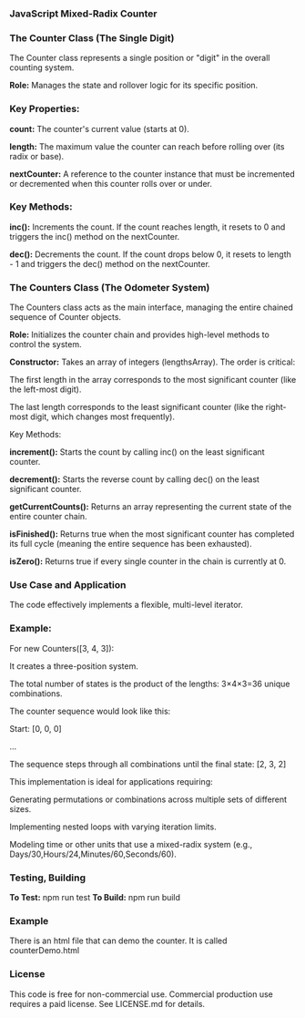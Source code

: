 ### JavaScript Mixed-Radix Counter

### The Counter Class (The Single Digit)

The Counter class represents a single position or "digit" in the overall counting system.

**Role:** Manages the state and rollover logic for its specific position.

### Key Properties:

**count:** The counter's current value (starts at 0).

**length:** The maximum value the counter can reach before rolling over (its radix or base).

**nextCounter:** A reference to the counter instance that must be incremented or decremented when this counter rolls over or under.

### Key Methods:

**inc():** Increments the count. If the count reaches length, it resets to 0 and triggers the inc() method on the nextCounter.

**dec():** Decrements the count. If the count drops below 0, it resets to length - 1 and triggers the dec() method on the nextCounter.

### The Counters Class (The Odometer System)
The Counters class acts as the main interface, managing the entire chained sequence of Counter objects.

**Role:** Initializes the counter chain and provides high-level methods to control the system.

**Constructor:**  Takes an array of integers (lengthsArray). The order is critical:

The first length in the array corresponds to the most significant counter (like the left-most digit).

The last length corresponds to the least significant counter (like the right-most digit, which changes most frequently).

Key Methods:

**increment():** Starts the count by calling inc() on the least significant counter.

**decrement():** Starts the reverse count by calling dec() on the least significant counter.

**getCurrentCounts():** Returns an array representing the current state of the entire counter chain.

**isFinished():** Returns true when the most significant counter has completed its full cycle (meaning the entire sequence has been exhausted).

**isZero():** Returns true if every single counter in the chain is currently at 0.

### Use Case and Application
The code effectively implements a flexible, multi-level iterator.

### Example:

For new Counters([3, 4, 3]):

It creates a three-position system.

The total number of states is the product of the lengths: 3×4×3=36 unique combinations.

The counter sequence would look like this:

Start: [0, 0, 0]

...

The sequence steps through all combinations until the final state: [2, 3, 2]

This implementation is ideal for applications requiring:

Generating permutations or combinations across multiple sets of different sizes.

Implementing nested loops with varying iteration limits.

Modeling time or other units that use a mixed-radix system (e.g., Days/30,Hours/24,Minutes/60,Seconds/60).

### Testing, Building
**To Test:** npm run test
**To Build:** npm run build

### Example

There is an html file that can demo the counter.  It is called
counterDemo.html

### License
This code is free for non-commercial use. Commercial production use requires a paid license. See LICENSE.md for details.
